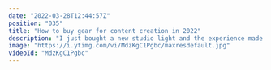 ```yaml
---
date: "2022-03-28T12:44:57Z"
position: "035"
title: "How to buy gear for content creation in 2022"
description: "I just bought a new studio light and the experience made me record this video. It gives general advice on what type of price range to look for in gear for content creators like me. Enjoy!\n\nFollow me here:\nWebsite: https://timbenniks.dev\nTwitter: https://twitter.com/timbenniks\nGithub: https://github.com/timbenniks"
image: "https://i.ytimg.com/vi/MdzKgC1Pgbc/maxresdefault.jpg"
videoId: "MdzKgC1Pgbc"
---
```



